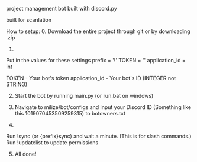 project management bot built with discord.py

built for scanlation

How to setup:
0.
Download the entire project through git or by downloading .zip

1.
Put in the values for these settings
prefix = '!'
TOKEN = ''
application_id = int

TOKEN - Your bot's token
application_id - Your bot's ID (INTEGER not STRING)


2. Start the bot by running main.py (or run.bat on windows)

3. Navigate to milize/bot/configs and input your Discord ID (Something like this 1019070453509259315) to botowners.txt

4. 
Run !sync (or {prefix}sync) and wait a minute. (This is for slash commands.)
Run !updatelist to update permissions

5. All done! 
